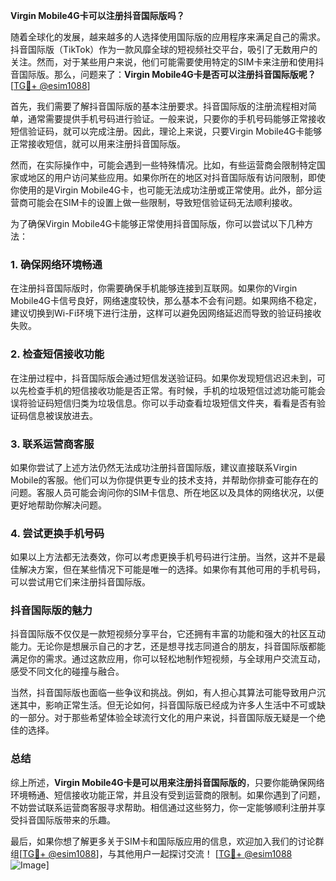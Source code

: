 **Virgin Mobile4G卡可以注册抖音国际版吗？**

随着全球化的发展，越来越多的人选择使用国际版的应用程序来满足自己的需求。抖音国际版（TikTok）作为一款风靡全球的短视频社交平台，吸引了无数用户的关注。然而，对于某些用户来说，他们可能需要使用特定的SIM卡来注册和使用抖音国际版。那么，问题来了：**Virgin Mobile4G卡是否可以注册抖音国际版呢？** [[TG💪+ @esim1088](https://t.me/s/esim1088)]

首先，我们需要了解抖音国际版的基本注册要求。抖音国际版的注册流程相对简单，通常需要提供手机号码进行验证。一般来说，只要你的手机号码能够正常接收短信验证码，就可以完成注册。因此，理论上来说，只要Virgin Mobile4G卡能够正常接收短信，就可以用来注册抖音国际版。

然而，在实际操作中，可能会遇到一些特殊情况。比如，有些运营商会限制特定国家或地区的用户访问某些应用。如果你所在的地区对抖音国际版有访问限制，即使你使用的是Virgin Mobile4G卡，也可能无法成功注册或正常使用。此外，部分运营商可能会在SIM卡的设置上做一些限制，导致短信验证码无法顺利接收。

为了确保Virgin Mobile4G卡能够正常使用抖音国际版，你可以尝试以下几种方法：

### 1. 确保网络环境畅通

在注册抖音国际版时，你需要确保手机能够连接到互联网。如果你的Virgin Mobile4G卡信号良好，网络速度较快，那么基本不会有问题。如果网络不稳定，建议切换到Wi-Fi环境下进行注册，这样可以避免因网络延迟而导致的验证码接收失败。

### 2. 检查短信接收功能

在注册过程中，抖音国际版会通过短信发送验证码。如果你发现短信迟迟未到，可以先检查手机的短信接收功能是否正常。有时候，手机的垃圾短信过滤功能可能会误将验证码短信归类为垃圾信息。你可以手动查看垃圾短信文件夹，看看是否有验证码信息被误放进去。

### 3. 联系运营商客服

如果你尝试了上述方法仍然无法成功注册抖音国际版，建议直接联系Virgin Mobile的客服。他们可以为你提供更专业的技术支持，并帮助你排查可能存在的问题。客服人员可能会询问你的SIM卡信息、所在地区以及具体的网络状况，以便更好地帮助你解决问题。

### 4. 尝试更换手机号码

如果以上方法都无法奏效，你可以考虑更换手机号码进行注册。当然，这并不是最佳解决方案，但在某些情况下可能是唯一的选择。如果你有其他可用的手机号码，可以尝试用它们来注册抖音国际版。

### 抖音国际版的魅力

抖音国际版不仅仅是一款短视频分享平台，它还拥有丰富的功能和强大的社区互动能力。无论你是想展示自己的才艺，还是想寻找志同道合的朋友，抖音国际版都能满足你的需求。通过这款应用，你可以轻松地制作短视频，与全球用户交流互动，感受不同文化的碰撞与融合。

当然，抖音国际版也面临一些争议和挑战。例如，有人担心其算法可能导致用户沉迷其中，影响正常生活。但无论如何，抖音国际版已经成为许多人生活中不可或缺的一部分。对于那些希望体验全球流行文化的用户来说，抖音国际版无疑是一个绝佳的选择。

### 总结

综上所述，**Virgin Mobile4G卡是可以用来注册抖音国际版的**，只要你能确保网络环境畅通、短信接收功能正常，并且没有受到运营商的限制。如果你遇到了问题，不妨尝试联系运营商客服寻求帮助。相信通过这些努力，你一定能够顺利注册并享受抖音国际版带来的乐趣。

最后，如果你想了解更多关于SIM卡和国际版应用的信息，欢迎加入我们的讨论群组[[TG💪+ @esim1088](https://t.me/s/esim1088)]，与其他用户一起探讨交流！ [[TG💪+ @esim1088](https://t.me/s/esim1088) ![Image](https://i.postimg.cc/4NQfJmqS/Snipaste-2025-05-13-00-14-12.png)]